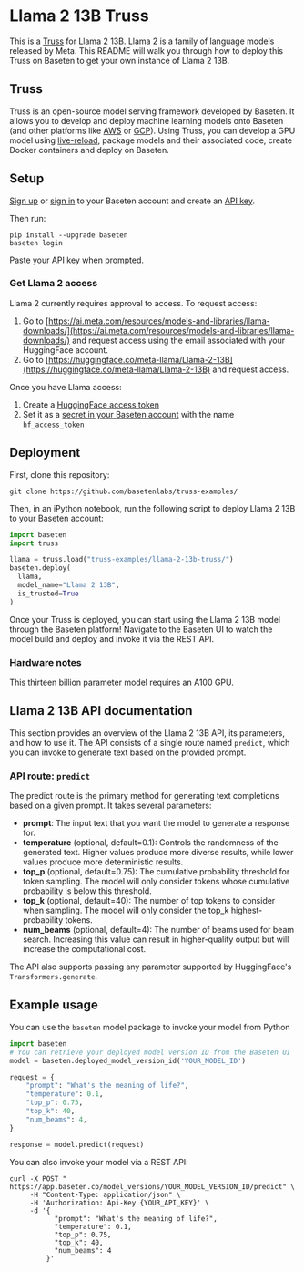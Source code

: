 # Llama 2 13B Truss

This is a [Truss](https://truss.baseten.co/) for Llama 2 13B. Llama 2 is a family of language models released by Meta. This README will walk you through how to deploy this Truss on Baseten to get your own instance of Llama 2 13B.

## Truss

Truss is an open-source model serving framework developed by Baseten. It allows you to develop and deploy machine learning models onto Baseten (and other platforms like [AWS](https://truss.baseten.co/deploy/aws) or [GCP](https://truss.baseten.co/deploy/gcp)). Using Truss, you can develop a GPU model using [live-reload](https://baseten.co/blog/technical-deep-dive-truss-live-reload), package models and their associated code, create Docker containers and deploy on Baseten.

## Setup

[Sign up](https://app.baseten.co/signup) or [sign in](https://app.baseten.co/login/) to your Baseten account and create an [API key](https://app.baseten.co/settings/account/api_keys).

Then run:

```
pip install --upgrade baseten
baseten login
```

Paste your API key when prompted.

### Get Llama 2 access

Llama 2 currently requires approval to access. To request access:

1. Go to [https://ai.meta.com/resources/models-and-libraries/llama-downloads/](https://ai.meta.com/resources/models-and-libraries/llama-downloads/) and request access using the email associated with your HuggingFace account.
2. Go to [https://huggingface.co/meta-llama/Llama-2-13B](https://huggingface.co/meta-llama/Llama-2-13B) and request access.

Once you have Llama access:

1. Create a [HuggingFace access token](https://huggingface.co/settings/tokens)
2. Set it as a [secret in your Baseten account](https://app.baseten.co/settings/secrets) with the name `hf_access_token`

## Deployment

First, clone this repository:

```
git clone https://github.com/basetenlabs/truss-examples/
```

Then, in an iPython notebook, run the following script to deploy Llama 2 13B to your Baseten account:

```python
import baseten
import truss

llama = truss.load("truss-examples/llama-2-13b-truss/")
baseten.deploy(
  llama,
  model_name="Llama 2 13B",
  is_trusted=True
)
```

Once your Truss is deployed, you can start using the Llama 2 13B model through the Baseten platform! Navigate to the Baseten UI to watch the model build and deploy and invoke it via the REST API.

### Hardware notes

This thirteen billion parameter model requires an A100 GPU.

## Llama 2 13B API documentation

This section provides an overview of the Llama 2 13B API, its parameters, and how to use it. The API consists of a single route named  `predict`, which you can invoke to generate text based on the provided prompt.

### API route: `predict`

The predict route is the primary method for generating text completions based on a given prompt. It takes several parameters:

- __prompt__: The input text that you want the model to generate a response for.
- __temperature__ (optional, default=0.1): Controls the randomness of the generated text. Higher values produce more diverse results, while lower values produce more deterministic results.
- __top_p__ (optional, default=0.75): The cumulative probability threshold for token sampling. The model will only consider tokens whose cumulative probability is below this threshold.
- __top_k__ (optional, default=40): The number of top tokens to consider when sampling. The model will only consider the top_k highest-probability tokens.
- __num_beams__ (optional, default=4): The number of beams used for beam search. Increasing this value can result in higher-quality output but will increase the computational cost.

The API also supports passing any parameter supported by HuggingFace's `Transformers.generate`.

## Example usage

You can use the `baseten` model package to invoke your model from Python

```python
import baseten
# You can retrieve your deployed model version ID from the Baseten UI
model = baseten.deployed_model_version_id('YOUR_MODEL_ID')

request = {
    "prompt": "What's the meaning of life?",
    "temperature": 0.1,
    "top_p": 0.75,
    "top_k": 40,
    "num_beams": 4,
}

response = model.predict(request)
```

You can also invoke your model via a REST API:

```
curl -X POST " https://app.baseten.co/model_versions/YOUR_MODEL_VERSION_ID/predict" \
     -H "Content-Type: application/json" \
     -H 'Authorization: Api-Key {YOUR_API_KEY}' \
     -d '{
           "prompt": "What's the meaning of life?",
           "temperature": 0.1,
           "top_p": 0.75,
           "top_k": 40,
           "num_beams": 4
         }'
```